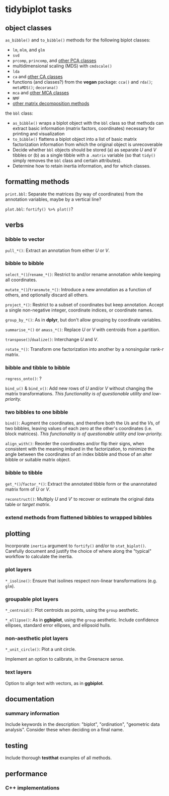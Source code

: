 # tidybiplot tasks

## object classes

`as_bibble()` and `to_bibble()` methods for the following biplot classes:
- `lm`, `mlm`, and `glm`
- `svd`
- `prcomp`, `princomp`, and [other PCA classes](http://www.gastonsanchez.com/visually-enforced/how-to/2012/06/17/PCA-in-R/)
- multidimensional scaling (MDS) with `cmdscale()`
- `lda`
- `ca` and [other CA classes](http://www.gastonsanchez.com/visually-enforced/how-to/2012/07/19/Correspondence-Analysis/)
- functions (and classes?) from the **vegan** package: `cca()` and `rda()`; `metaMDS()`; `decorana()`
- `mca` and [other MCA classes](http://www.gastonsanchez.com/visually-enforced/how-to/2012/10/13/MCA-in-R/)
- `NMF`
- [other matrix decomposition methods](http://scikit-learn.org/stable/modules/decomposition.html)

the `bbl` class:
- `as_bibble()` wraps a biplot object with the `bbl` class so that methods can extract basic information (matrix factors, coordinates) necessary for printing and visualization
- `to_bibble()` flattens a biplot object into a list of basic matrix factorization information from which the original object is unrecoverable
- Decide whether `bbl` objects should be stored (a) as separate $U$ and $V$ tibbles or (b) as a single tibble with a `.matrix` variable (so that `tidy()` simply removes the `bbl` class and certain attributes).
- Determine how to retain inertia information, and for which classes.

## formatting methods

`print.bbl`: Separate the matrices (by way of coordinates) from the annotation variables, maybe by a vertical line?

`plot.bbl`: `fortify() %>% plot()`?

## verbs

### bibble to vector

`pull_*()`: Extract an annotation from either $U$ or $V$.

### bibble to bibble

`select_*()`/`rename_*()`: Restrict to and/or rename annotation while keeping all coordinates.

`mutate_*()`/`transmute_*()`: Introduce a new annotation as a function of others, and optionally discard all others.

`project_*()`: Restrict to a subset of coordinates but keep annotation. Accept a single non-negative integer, coordinate indices, or coordinate names.

`group_by_*()`: As in **dplyr**, but don't allow grouping by coordinate variables.

`summarise_*()` or `amass_*()`: Replace $U$ or $V$ with centroids from a partition.

`transpose()`/`dualize()`: Interchange $U$ and $V$.

`rotate_*()`: Transform one factorization into another by a nonsingular rank-$r$ matrix.

### bibble and tibble to bibble

`regress_onto()`: ?

`bind_u()` & `bind_v()`: Add new rows of $U$ and/or $V$ without changing the matrix transformations. _This functionality is of questionable utility and low-priority._

### two bibbles to one bibble

`bind()`: Augment the coordinates, and therefore both the $U$s and the $V$s, of two bibbles, leaving values of each zero at the other's coordinates (i.e. block matrices). _This functionality is of questionable utility and low-priority._

`align_with()`: Reorder the coordinates and/or flip their signs, when consistent with the meaning imbued in the factorization, to minimize the angle between the coordinates of an index bibble and those of an alter bibble or suitable matrix object.

### bibble to tibble

`get_*()`/`factor_*()`: Extract the annotated tibble form or the unannotated matrix form of $U$ or $V$.

`reconstruct()`: Multiply $U$ and $V'$ to recover or estimate the original data table or _target matrix_.

### extend methods from flattened bibbles to wrapped bibbles

## plotting

Incorporate `inertia` argument to `fortify()` and/or to `stat_biplot()`. Carefully document and justify the choice of where along the "typical" workflow to calculate the inertia.

### plot layers

`*_isoline()`: Ensure that isolines respect non-linear transformations (e.g. `glm`).

### groupable plot layers

`*_centroid()`: Plot centroids as points, using the `group` aesthetic.

`*_ellipse()`: As in **ggbiplot**, using the `group` aesthetic. Include confidence ellipses, standard error ellipses, and ellipsoid hulls.

### non-aesthetic plot layers

`*_unit_circle()`: Plot a unit circle.

Implement an option to calibrate, in the Greenacre sense.

### text layers

Option to align text with vectors, as in **ggbiplot**.

## documentation

### summary information

Include keywords in the description: "biplot", "ordination", "geometric data analysis".
Consider these when deciding on a final name.

## testing

Include thorough **testthat** examples of all methods.

## performance

### C++ implementations
